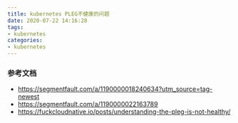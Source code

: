 ```yaml
---
title: kubernetes PLEG不健康的问题
date: 2020-07-22 14:16:28
tags:
- kubernetes
categories:
- kubernetes
---
```


### 参考文档
- https://segmentfault.com/a/1190000018240634?utm_source=tag-newest
- https://segmentfault.com/a/1190000022163789
- https://fuckcloudnative.io/posts/understanding-the-pleg-is-not-healthy/

